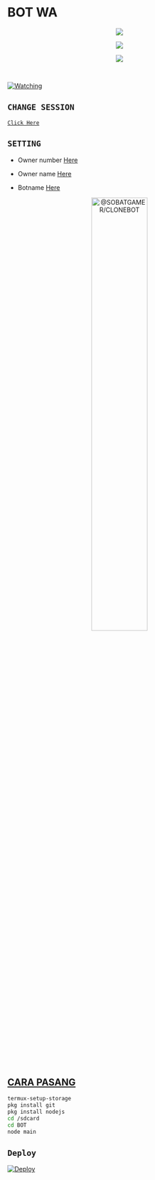 # BOT WA

<p align="center"> <a href="https://wa.me/+6287701656619"><img src="https://img.shields.io/badge/WhatsApp-25D366?style=for- the-badge&logo=whatsapp&logoColor=white " /></p></a>
<p align="center"> <a href="https://youtu.be/O4L2IwZIO6M"><img src="https://img.shields.io/badge/YouTube-CLONEBOT-ff0000?style=for -the-badge&logo=youtube&logoColor= ff0000&link=https://youtube.com/channel/UClURMobRi5B5M57IlPpuRYA" /></p></a>
<p align="center"> <a href="https://youtube.com/channel/UClURMobRi5B5M57IlPpuRYA"><img src="https://img.shields.io/youtube/channel/subscribers/UClURMobRi5B5M57IlPpuRYA?style =social" /></p></a><br>

<a href="https://github.com/SOBATGAMER/BOT/watchers"><img title="Watching" src="https://img.shields.io/github/watchers/Xinz-Team/XinzBot?label=Watchers&color=blue&style=flat-square"></a>


## `CHANGE SESSION`

[`Click Here`](https://github.com/SOBATGAMER/BOT/blob/master/gus.json)

## `SETTING`

- Owner number [Here](https://github.com/SOBATGAMER/BOT/blob/master/setting.json)

- Owner name [Here](https://github.com/SOBATGAMER/BOT/blob/master/setting.json)

- Botname [Here](https://github.com/SOBATGAMER/BOT/blob/master/setting.json)
<p align="center">
  <a href="https://github.com/SOBATGAMER/CLONEBOT/generate">
    <img width="50%" src="https://i.ibb.co/S7ptbxV/odc.jpg" alt="@SOBATGAMER/CLONEBOT">



## CARA PASANG
```bash
termux-setup-storage
pkg install git
pkg install nodejs
cd /sdcard
cd BOT
node main
```
## ```Deploy```

[![Deploy](https://www.herokucdn.com/deploy/button.svg)](https://heroku.com/deploy?template=https://github.com/SOBATGAMER/BOT/)
